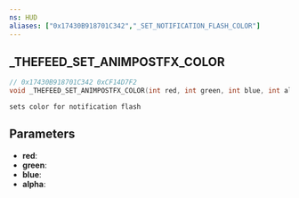 ```yaml
---
ns: HUD
aliases: ["0x17430B918701C342","_SET_NOTIFICATION_FLASH_COLOR"]
---
```

## _THEFEED_SET_ANIMPOSTFX_COLOR

```c
// 0x17430B918701C342 0xCF14D7F2
void _THEFEED_SET_ANIMPOSTFX_COLOR(int red, int green, int blue, int alpha);
```

```
sets color for notification flash  
```

## Parameters
* **red**: 
* **green**: 
* **blue**: 
* **alpha**: 

